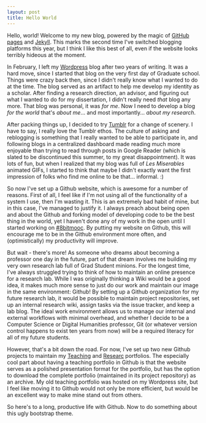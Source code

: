```yaml
---
layout: post
title: Hello World
---
```


Hello, world! Welcome to my new blog, powered by the magic of
[GitHub pages](pages.github.com) and [Jekyll](https://github.com/mojombo/jekyll).
This marks the second time I've switched blogging platforms this year, but I
think I like this best of all, even if the website looks terribly hideous at the
moment.

In February, I left my [Wordpress](http://isharacomix.wordpress.com) blog after
two years of writing. It was a hard move, since I started that blog on the very
first day of Graduate school. Things were crazy back then, since I didn't really
know what I wanted to do at the time. The blog served as an artifact to help me
develop my identity as a scholar. After finding a research direction, an
advisor, and figuring out what I wanted to do for my dissertation, I didn't 
really need *that* blog any more. That blog was personal, it was *for me*. Now
I need to develop a blog *for the world* that's *about me*... and most importantly...
*about my research*.

After packing things up, I decided to try [Tumblr](http://isharacomix.tumblr.com)
for a change of scenery. I have to say, I really love the Tumblr ethos. The 
culture of asking and reblogging is something that I really wanted to be able
to participate in, and following blogs in a centralized dashboard made reading
much more enjoyable than trying to read through posts in Google Reader (which
is slated to be discontinued this summer, to my great disappointment). It was lots
of fun, but when I realized that my blog was full of *Les Miserables* animated
GIFs, I started to think that maybe I didn't exactly want the first impression
of folks who find me online to be that... informal. :)

So now I've set up a Github website, which is awesome for a number of reasons.
First of all, I feel like if I'm not using all of the functionality of a system
I use, then I'm wasting it. This is an extremely bad habit of mine, but in this
case, I've managed to justify it. I always preach about being open and about the
Github and forking model of developing code to be the best thing in the world,
yet I haven't done any of my work in the open until I started working on
[#8bitmooc](http://8bitmooc.org). By putting my website on Github, this will
encourage me to be in the Github environment more often, and (optimistically)
my productivity will improve.

But wait - there's more! As someone who dreams about becoming a professor one day
in the future, part of that dream involves me building my very own research lab
full of Grad Student minions. For the longest time, I've always struggled trying
to think of how to maintain an online presence for a research lab. While I was
originally thinking a Wiki would be a good idea, it makes much more sense to
just do our work and maintain our image in the same environment: Github! By
setting up a Github organization for my future research lab, it would be
possible to maintain project repositories, set up an internal research wiki,
assign tasks via the issue tracker, and keep a lab blog. The ideal work
environment allows us to manage our internal and external workflows with minimal
overhead, and whether I decide to be a Computer Science or Digital Humanities
professor, Git (or whatever version control happens to exist ten years from now)
will be a required literacy for all of my future students.

However, that's a bit down the road. For now, I've set up two new Github projects
to maintain my [Teaching](http://teaching.isharacomix.org) and
[Researc](http://research.isharacomix.org) portfolios. The especially cool part
about having a teaching portfolio in Github is that the website serves as a
polished presentation format for the portfolio, but has the option to download
the complete portfolio (maintained in its project repository) as an archive.
My old teaching portfolio was hosted on my Wordpress site, but I feel like
moving it to Github would not only be more efficient, but would be an excellent
way to make mine stand out from others.

So here's to a long, productive life with Github. Now to do something about this
ugly bootstrap theme.

